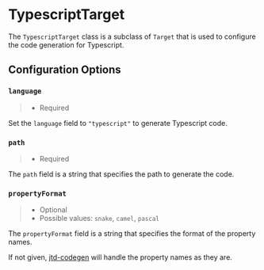 # TypescriptTarget

The `TypescriptTarget` class is a subclass of `Target` 
that is used to configure the code generation for Typescript.

## Configuration Options

### `language`

> - Required

Set the `language` field to `"typescript"` to generate Typescript code.

### `path`

> - Required

The `path` field is a string that specifies the path to generate the code.

### `propertyFormat`

> - Optional
> - Possible values: `snake`, `camel`, `pascal`

The `propertyFormat` field is a string that specifies the format of the property names.

If not given, [jtd-codegen] will handle the property names as they are.

[jtd-codegen]: https://jsontypedef.com/docs/jtd-codegen/